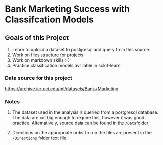 # Bank Marketing Success with Classifcation Models


Goals of this Project
------------------------
1. Learn to upload a dataset to postgresql and query from this source. 
2. Work on files structure for projects
3. Work on markdown skills :-)
4. Practice classification models available in sckit-learn. 


### Data source for this project 

https://archive.ics.uci.edu/ml/datasets/Bank+Marketing


### Notes

1. The dataset used in the analysis is queried from a postgresql database. 
The data are not big enough to require this, however it was good practice. 
Alternatively, source data can be found in the `/Data`folder

2. Directions on the appropriate order to run the files are present in the `/Directions` folder text file.

